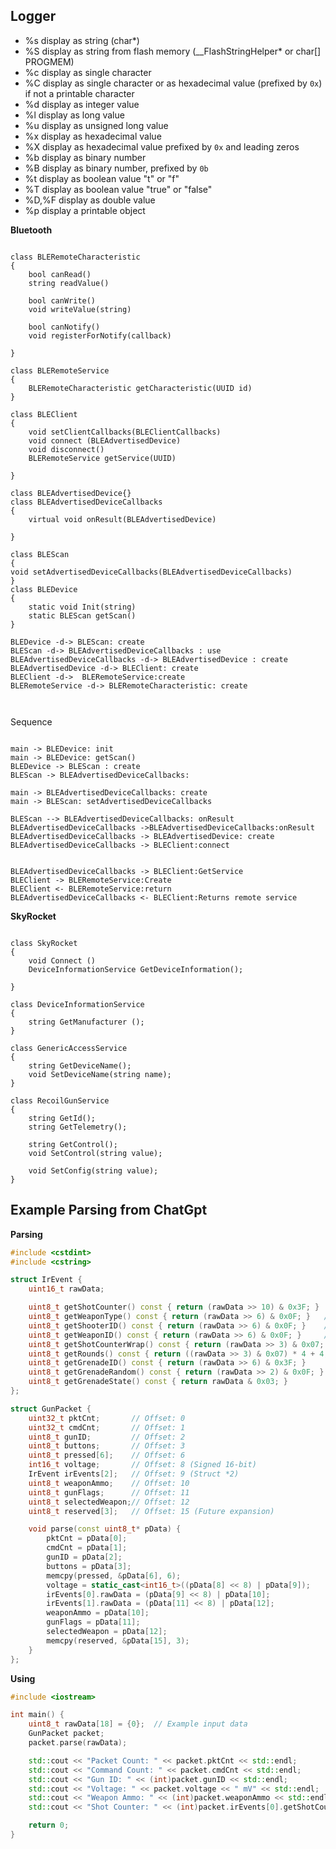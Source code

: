 
## Logger

* %s	display as string (char*)
* %S    display as string from flash memory (__FlashStringHelper* or char[] PROGMEM)
* %c	display as single character
* %C    display as single character or as hexadecimal value (prefixed by `0x`) if not a printable character
* %d	display as integer value
* %l	display as long value
* %u	display as unsigned long value
* %x	display as hexadecimal value
* %X	display as hexadecimal value prefixed by `0x` and leading zeros
* %b	display as binary number
* %B	display as binary number, prefixed by `0b`
* %t	display as boolean value "t" or "f"
* %T	display as boolean value "true" or "false"
* %D,%F display as double value
* %p    display a  printable object 



**Bluetooth**
```plantuml

class BLERemoteCharacteristic
{
    bool canRead()
    string readValue()

    bool canWrite()
    void writeValue(string)

    bool canNotify()
    void registerForNotify(callback)

}

class BLERemoteService
{
    BLERemoteCharacteristic getCharacteristic(UUID id)
}

class BLEClient
{
    void setClientCallbacks(BLEClientCallbacks)
    void connect (BLEAdvertisedDevice)
    void disconnect()
    BLERemoteService getService(UUID) 

}

class BLEAdvertisedDevice{}
class BLEAdvertisedDeviceCallbacks
{
    virtual void onResult(BLEAdvertisedDevice)

}

class BLEScan
{
void setAdvertisedDeviceCallbacks(BLEAdvertisedDeviceCallbacks)
}
class BLEDevice
{
    static void Init(string)
    static BLEScan getScan()    
}

BLEDevice -d-> BLEScan: create
BLEScan -d-> BLEAdvertisedDeviceCallbacks : use
BLEAdvertisedDeviceCallbacks -d-> BLEAdvertisedDevice : create
BLEAdvertisedDevice -d-> BLEClient: create
BLEClient -d->  BLERemoteService:create
BLERemoteService -d-> BLERemoteCharacteristic: create



```

Sequence 

```plantuml

main -> BLEDevice: init
main -> BLEDevice: getScan()
BLEDevice -> BLEScan : create
BLEScan -> BLEAdvertisedDeviceCallbacks:

main -> BLEAdvertisedDeviceCallbacks: create
main -> BLEScan: setAdvertisedDeviceCallbacks

BLEScan --> BLEAdvertisedDeviceCallbacks: onResult
BLEAdvertisedDeviceCallbacks ->BLEAdvertisedDeviceCallbacks:onResult
BLEAdvertisedDeviceCallbacks -> BLEAdvertisedDevice: create
BLEAdvertisedDeviceCallbacks -> BLEClient:connect


BLEAdvertisedDeviceCallbacks -> BLEClient:GetService
BLEClient -> BLERemoteService:Create
BLEClient <- BLERemoteService:return
BLEAdvertisedDeviceCallbacks <- BLEClient:Returns remote service
```


**SkyRocket**
```plantuml

class SkyRocket
{
    void Connect ()
    DeviceInformationService GetDeviceInformation();

}

class DeviceInformationService
{
    string GetManufacturer ();
}

class GenericAccessService
{
    string GetDeviceName();
    void SetDeviceName(string name);    
}

class RecoilGunService
{
    string GetId();
    string GetTelemetry();

    string GetControl();
    void SetControl(string value);

    void SetConfig(string value);
}
```

## Example Parsing from ChatGpt
**Parsing**
```cpp
#include <cstdint>
#include <cstring>

struct IrEvent {
    uint16_t rawData;

    uint8_t getShotCounter() const { return (rawData >> 10) & 0x3F; }  // Bits 15-10
    uint8_t getWeaponType() const { return (rawData >> 6) & 0x0F; }   // Bits 9-6
    uint8_t getShooterID() const { return (rawData >> 6) & 0x0F; }    // Bits 9-6
    uint8_t getWeaponID() const { return (rawData >> 6) & 0x0F; }     // Bits 9-6
    uint8_t getShotCounterWrap() const { return (rawData >> 3) & 0x07; }  // Bits 5-3
    uint8_t getRounds() const { return ((rawData >> 3) & 0x07) * 4 + 4; } // Rounds formula
    uint8_t getGrenadeID() const { return (rawData >> 6) & 0x3F; }     // 6-bit hash
    uint8_t getGrenadeRandom() const { return (rawData >> 2) & 0x0F; } // 4-bit random
    uint8_t getGrenadeState() const { return rawData & 0x03; }         // 2-bit state
};

struct GunPacket {
    uint32_t pktCnt;       // Offset: 0
    uint32_t cmdCnt;       // Offset: 1
    uint8_t gunID;         // Offset: 2
    uint8_t buttons;       // Offset: 3
    uint8_t pressed[6];    // Offset: 6
    int16_t voltage;       // Offset: 8 (Signed 16-bit)
    IrEvent irEvents[2];   // Offset: 9 (Struct *2)
    uint8_t weaponAmmo;    // Offset: 10
    uint8_t gunFlags;      // Offset: 11
    uint8_t selectedWeapon;// Offset: 12
    uint8_t reserved[3];   // Offset: 15 (Future expansion)

    void parse(const uint8_t* pData) {
        pktCnt = pData[0];
        cmdCnt = pData[1];
        gunID = pData[2];
        buttons = pData[3];
        memcpy(pressed, &pData[6], 6);
        voltage = static_cast<int16_t>((pData[8] << 8) | pData[9]);
        irEvents[0].rawData = (pData[9] << 8) | pData[10];
        irEvents[1].rawData = (pData[11] << 8) | pData[12];
        weaponAmmo = pData[10];
        gunFlags = pData[11];
        selectedWeapon = pData[12];
        memcpy(reserved, &pData[15], 3);
    }
};
```

**Using**

```cpp
#include <iostream>

int main() {
    uint8_t rawData[18] = {0};  // Example input data
    GunPacket packet;
    packet.parse(rawData);

    std::cout << "Packet Count: " << packet.pktCnt << std::endl;
    std::cout << "Command Count: " << packet.cmdCnt << std::endl;
    std::cout << "Gun ID: " << (int)packet.gunID << std::endl;
    std::cout << "Voltage: " << packet.voltage << " mV" << std::endl;
    std::cout << "Weapon Ammo: " << (int)packet.weaponAmmo << std::endl;
    std::cout << "Shot Counter: " << (int)packet.irEvents[0].getShotCounter() << std::endl;

    return 0;
}
```